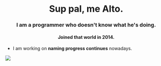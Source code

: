 <h1 align="center">Sup pal, me Alto.</h1>
<h3 align="center">I am a programmer who doesn't know what he's doing.</h3>
<h4 align="center">Joined that world in 2014.</h3>

- I am working on **naming progress continues** nowadays.

![](https://komarev.com/ghpvc/?username=alto5xo&color=gray&style=for-the-badge)
